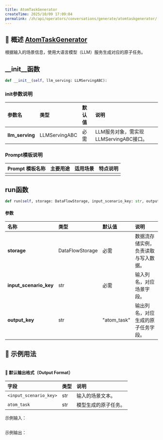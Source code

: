 ```yaml
---
title: AtomTaskGenerator
createTime: 2025/10/09 17:09:04
permalink: /zh/api/operators/conversations/generate/atomtaskgenerator/
---
```


## 📘 概述 [AtomTaskGenerator](https://github.com/OpenDCAI/DataFlow/blob/main/dataflow/operators/reasoning/generate/reasoning_answer_generator.py)
根据输入的场景信息，使用大语言模型（LLM）服务生成对应的原子任务。

## __init__函数
```python
def __init__(self, llm_serving: LLMServingABC):
```
### init参数说明
| 参数名 | 类型 | 默认值 | 说明 |
| :--- | :--- | :--- | :--- |
| **llm_serving** | LLMServingABC | 必需 | LLM服务对象，需实现LLMServingABC接口。 |

### Prompt模板说明
| Prompt 模板名称 | 主要用途 | 适用场景 | 特点说明 |
| :--- | :--- | :--- | :--- |
| | | | |

## run函数
```python
def run(self, storage: DataFlowStorage, input_scenario_key: str, output_key: str = "atom_task"):
```
#### 参数
| 名称 | 类型 | 默认值 | 说明 |
| :--- | :--- | :--- | :--- |
| **storage** | DataFlowStorage | 必需 | 数据流存储实例，负责读取与写入数据。 |
| **input_scenario_key** | str | 必需 | 输入列名，对应场景字段。 |
| **output_key** | str | "atom_task" | 输出列名，对应生成的原子任务字段。 |

## 🧠 示例用法
```python

```
#### 🧾 默认输出格式（Output Format）
| 字段 | 类型 | 说明 |
| :--- | :--- | :--- |
| `<input_scenario_key>` | str | 输入的场景文本。 |
| `atom_task` | str | 模型生成的原子任务。 |

示例输入：
```json
```
示例输出：
```json
```
